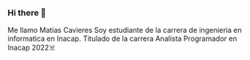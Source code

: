 ### Hi there 👋
Me llamo Matias Cavieres 
Soy estudiante de la carrera de ingenieria en informatica en Inacap. 
Titulado de la carrera Analista Programador en Inacap 2022☠️
<!--
**matiascavieres/matiascavieres** is a ✨ _special_ ✨ repository because its `README.md` (this file) appears on your GitHub profile.

Here are some ideas to get you started:

- 🔭 I’m currently working on ...
- 🌱 I’m currently learning ...
- 👯 I’m looking to collaborate on ...
- 🤔 I’m looking for help with ...
- 💬 Ask me about ...
- 📫 How to reach me: ...
- 😄 Pronouns: ...
- ⚡ Fun fact: ...
-->
